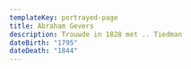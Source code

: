 ```yaml
---
templateKey: portrayed-page
title: Abraham Gevers
description: Trouwde in 1828 met .. Tiedman
dateBirth: "1795"
dateDeath: "1844"
---
```

